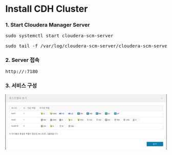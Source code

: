 # Install CDH Cluster

### 1. Start Cloudera Manager Server
<pre>
sudo systemctl start cloudera-scm-server

sudo tail -f /var/log/cloudera-scm-server/cloudera-scm-server.log
</pre>

### 2. Server 접속
<pre>
http://<server_host>:7180
</pre>


### 3. 서비스 구성

![ex_screenshot](./캡처_cluster구성.png)
